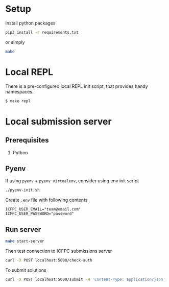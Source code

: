 # Setup

Install python packages

```bash
pip3 install -r requirements.txt
```

or simply

```bash
make
```

# Local REPL

There is a pre-configured local REPL init script, that provides handy namespaces.

```bash
$ make repl
```

# Local submission server

## Prerequisites
  1. Python

## Pyenv

If using `pyenv` + `pyenv virtualenv`, consider using env init script

```bash
./pyenv-init.sh
```

Create `.env` file with following contents

```
ICFPC_USER_EMAIL="team@email.com"
ICFPC_USER_PASSWORD="password"
```

## Run server

```bash
make start-server
```

Then test connection to ICFPC submissions server

```bash
curl -X POST localhost:5000/check-auth
```

To submit solutions
```bash
curl -X POST localhost:5000/submit -H 'Content-Type: application/json' --data '{"problem": "-10", "solution": "... file content as single string ..."}'
```
